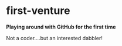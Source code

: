 # first-venture
<b>Playing around with GitHub for the first time</b><p>
Not a coder....but an interested dabbler!

